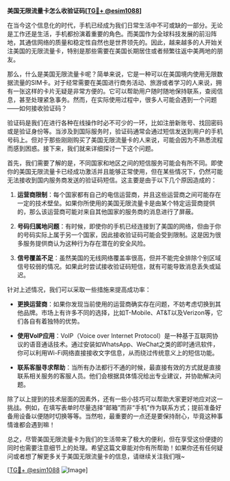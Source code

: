 **美国无限流量卡怎么收验证码[[TG💪+ @esim1088](https://t.me/s/esim1088)]**

在当今这个信息化的时代，手机已经成为我们日常生活中不可或缺的一部分。无论是工作还是生活，手机都扮演着重要的角色。而美国作为全球科技发展的前沿阵地，其通信网络的质量和稳定性自然也是世界领先的。因此，越来越多的人开始关注美国的无限流量卡，特别是那些需要在美国长期居住或者频繁往返中美两地的朋友。

那么，什么是美国无限流量卡呢？简单来说，它是一种可以在美国境内使用无限数据流量的SIM卡。对于经常需要在美国进行商务活动、旅游或者学习的人来说，拥有一张这样的卡片无疑是非常方便的。它可以帮助用户随时随地保持联系，查阅信息，甚至处理紧急事务。然而，在实际使用过程中，很多人可能会遇到一个问题——如何接收验证码？

验证码是我们在进行各种在线操作时必不可少的一环，比如注册新账号、找回密码或是验证身份等。当涉及到国际服务时，验证码通常会通过短信发送到用户的手机号码上。但对于那些刚刚购买了美国无限流量卡的人来说，可能会因为不熟悉流程而感到困惑。接下来，我们就来详细探讨一下这个问题。

首先，我们需要了解的是，不同国家和地区之间的短信服务可能会有所不同。即使你的美国无限流量卡已经成功激活并且能够正常使用，但在某些情况下，仍然可能无法接收到国内服务商发送的验证码短信。这主要是由于以下几个原因造成的：

1. **运营商限制**：每个国家都有自己的电信运营商，并且这些运营商之间可能存在一定的技术壁垒。如果你所使用的美国无限流量卡是由某个特定运营商提供的，那么该运营商可能对来自其他国家的服务商的消息进行了屏蔽。

2. **号码归属地问题**：有时候，即使你的手机已经连接到了美国的网络，但由于你的号码实际上属于另一个国家，因此接收验证码可能会受到限制。这是因为很多服务提供商认为这种行为存在潜在的安全风险。

3. **信号覆盖不足**：虽然美国的无线网络覆盖率很高，但并不能完全排除个别区域信号较弱的情况。如果此时尝试接收验证码短信，就有可能导致消息丢失或延迟。

针对上述情况，我们可以采取一些措施来提高成功率：

- **更换运营商**：如果你发现当前使用的运营商确实存在问题，不妨考虑切换到其他品牌。市场上有许多不同的选择，比如T-Mobile、AT&T以及Verizon等，它们各自有着独特的优势。
  
- **使用VoIP应用**：VoIP（Voice over Internet Protocol）是一种基于互联网协议的语音通话技术。通过安装如WhatsApp、WeChat之类的即时通讯软件，你可以利用Wi-Fi网络直接接收文字信息，从而绕过传统意义上的短信功能。

- **联系客服寻求帮助**：当所有办法都行不通的时候，最直接有效的方式就是直接联系相关服务的客服人员。他们会根据具体情况给出专业建议，并协助解决问题。

除了以上提到的技术层面的因素外，还有一些小技巧可以帮助大家更好地应对这一挑战。例如，在填写表单时尽量选择“邮箱”而非“手机”作为联系方式；提前准备好备用设备以便随时切换等等。当然啦，最重要的一点还是要保持耐心，毕竟这种事情谁都会遇到嘛！

总之，尽管美国无限流量卡为我们的生活带来了极大的便利，但在享受这份便捷的同时也需要注意细节上的处理。希望这篇文章能对你有所帮助！如果你还有任何疑问或者想了解更多关于美国无限流量卡的信息，请继续关注我们哦~

[[TG💪+ @esim1088](https://t.me/s/esim1088) ![Image](https://i.postimg.cc/4NQfJmqS/Snipaste-2025-05-13-00-14-12.png)]